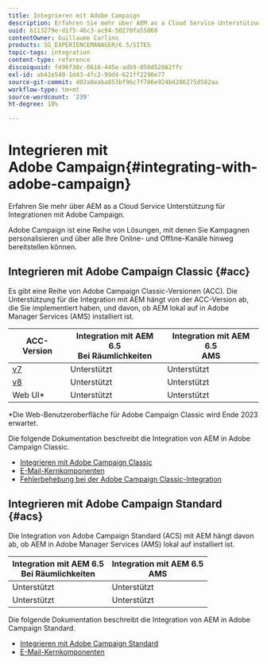 ```yaml
---
title: Integrieren mit Adobe Campaign
description: Erfahren Sie mehr über AEM as a Cloud Service Unterstützung für Integrationen mit Adobe Campaign.
uuid: 6113279e-d1f5-46c3-ac94-50270fa55060
contentOwner: Guillaume Carlino
products: SG_EXPERIENCEMANAGER/6.5/SITES
topic-tags: integration
content-type: reference
discoiquuid: fd96f30c-0616-445e-adb9-050d52862ffc
exl-id: ab41e540-1d43-4fc2-99d4-621ff2290e77
source-git-commit: d02a8eaba853bf96c7f706e924b4286275d582aa
workflow-type: tm+mt
source-wordcount: '239'
ht-degree: 18%

---
```



# Integrieren mit Adobe Campaign{#integrating-with-adobe-campaign}

Erfahren Sie mehr über AEM as a Cloud Service Unterstützung für Integrationen mit Adobe Campaign.

Adobe Campaign ist eine Reihe von Lösungen, mit denen Sie Kampagnen personalisieren und über alle Ihre Online- und Offline-Kanäle hinweg bereitstellen können.

## Integrieren mit Adobe Campaign Classic {#acc}

Es gibt eine Reihe von Adobe Campaign Classic-Versionen (ACC). Die Unterstützung für die Integration mit AEM hängt von der ACC-Version ab, die Sie implementiert haben, und davon, ob AEM lokal auf in Adobe Manager Services (AMS) installiert ist.

| ACC-Version | Integration mit AEM 6.5 <br>Bei Räumlichkeiten | Integration mit AEM 6.5<br>AMS |
|---|---|---|
| [v7](https://experienceleague.adobe.com/docs/campaign-classic.html?lang=de) | Unterstützt | Unterstützt  |
| [v8](https://experienceleague.adobe.com/docs/campaign-v8.html) | Unterstützt | Unterstützt  |
| Web UI* | Unterstützt | Unterstützt  |

*Die Web-Benutzeroberfläche für Adobe Campaign Classic wird Ende 2023 erwartet.

Die folgende Dokumentation beschreibt die Integration von AEM in Adobe Campaign Classic.

* [Integrieren mit Adobe Campaign Classic](/help/sites-administering/campaignonpremise.md)
* [E-Mail-Kernkomponenten](https://experienceleague.adobe.com/docs/experience-manager-core-components/using/email/introduction.html)
* [Fehlerbehebung bei der Adobe Campaign Classic-Integration](/help/sites-administering/troubleshooting-campaignintegration.md)

## Integrieren mit Adobe Campaign Standard {#acs}

Die Integration von Adobe Campaign Standard (ACS) mit AEM hängt davon ab, ob AEM in Adobe Manager Services (AMS) lokal auf installiert ist.

| Integration mit AEM 6.5 <br>Bei Räumlichkeiten | Integration mit AEM 6.5<br>AMS |
|---|---|
| Unterstützt | Unterstützt |
| Unterstützt | Unterstützt  |

Die folgende Dokumentation beschreibt die Integration von AEM in Adobe Campaign Standard.

* [Integrieren mit Adobe Campaign Standard](/help/sites-administering/campaignstandard.md)
* [E-Mail-Kernkomponenten](https://experienceleague.adobe.com/docs/experience-manager-core-components/using/email/introduction.html)
